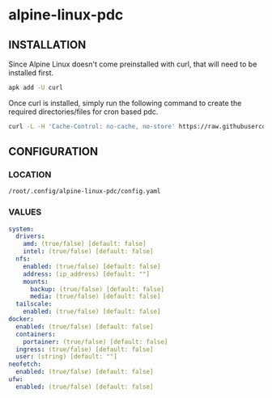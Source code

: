 # alpine-linux-pdc

## INSTALLATION

Since Alpine Linux doesn't come preinstalled with curl, that will need to be installed first.

```bash
apk add -U curl
```

Once curl is installed, simply run the following command to create the required directories/files for cron based pdc.

```bash
curl -L -H 'Cache-Control: no-cache, no-store' https://raw.githubusercontent.com/chadwagoner/alpine-linux-pdc/main/init.sh | bash
```

## CONFIGURATION

### LOCATION 

```bash
/root/.config/alpine-linux-pdc/config.yaml
```

### VALUES

```yaml
system:
  drivers:
    amd: (true/false) [default: false]
    intel: (true/false) [default: false]
  nfs:
    enabled: (true/false) [default: false]
    address: (ip_address) [default: ""]
    mounts:
      backup: (true/false) [default: false]
      media: (true/false) [default: false]
  tailscale:
    enabled: (true/false) [default: false]
docker:
  enabled: (true/false) [default: false]
  containers:
    portainer: (true/false) [default: false]
  ingress: (true/false) [default: false]
  user: (string) [default: ""]
neofetch:
  enabled: (true/false) [default: false]
ufw:
  enabled: (true/false) [default: false]
```